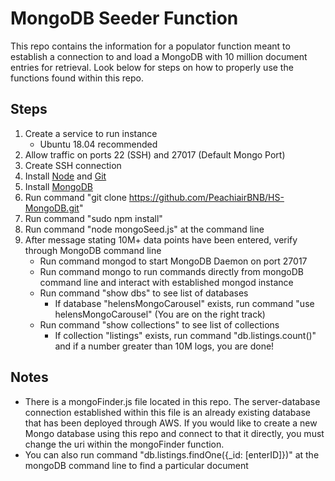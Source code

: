 # MongoDB Seeder Function
This repo contains the information for a populator function meant to establish a connection to and load a MongoDB with 10 million document entries for retrieval. Look below for steps on how to properly use the functions found within this repo.

## Steps
  1) Create a service to run instance
      - Ubuntu 18.04 recommended 
  2) Allow traffic on ports 22 (SSH) and 27017 (Default Mongo Port)
  3) Create SSH connection
  4) Install [Node](https://www.digitalocean.com/community/tutorials/how-to-install-node-js-on-ubuntu-16-04) and [Git](https://www.digitalocean.com/community/tutorials/how-to-install-git-on-ubuntu-18-04)
  5) Install [MongoDB](https://www.digitalocean.com/community/tutorials/how-to-install-mongodb-on-ubuntu-18-04)
  6) Run command "git clone https://github.com/PeachiairBNB/HS-MongoDB.git"
  7) Run command "sudo npm install"
  8) Run command "node mongoSeed.js" at the command line
  9) After message stating 10M+ data points have been entered, verify through MongoDB command line
     - Run command mongod to start MongoDB Daemon on port 27017
     - Run command mongo to run commands directly from mongoDB command line and interact with established mongod instance
     - Run command "show dbs" to see list of databases
       - If database "helensMongoCarousel" exists, run command "use helensMongoCarousel" (You are on the right track)
     - Run command "show collections" to see list of collections
       - If collection "listings" exists, run command "db.listings.count()" and if a number greater than 10M logs, you are done!

## Notes
 - There is a mongoFinder.js file located in this repo. The server-database connection established within this file is an already existing database that has been deployed through AWS. If you would like to create a new Mongo database using this repo and connect to that it directly, you must change the uri within the mongoFinder function.
 - You can also run command "db.listings.findOne({_id: [enterID]})" at the mongoDB command line to find a particular document

